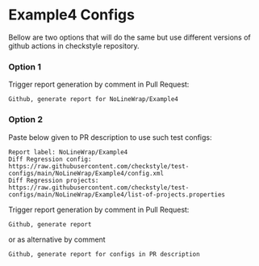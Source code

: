 # Example4 Configs

Bellow are two options that will do the same but use different versions
of github actions in checkstyle repository.


### Option 1
Trigger report generation by comment in Pull Request:
```
Github, generate report for NoLineWrap/Example4
```

### Option 2

Paste below given to PR description to use such test configs:
```
Report label: NoLineWrap/Example4
Diff Regression config: https://raw.githubusercontent.com/checkstyle/test-configs/main/NoLineWrap/Example4/config.xml
Diff Regression projects: https://raw.githubusercontent.com/checkstyle/test-configs/main/NoLineWrap/Example4/list-of-projects.properties
```

Trigger report generation by comment in Pull Request:
```
Github, generate report
```
or as alternative by comment
```
Github, generate report for configs in PR description
```
